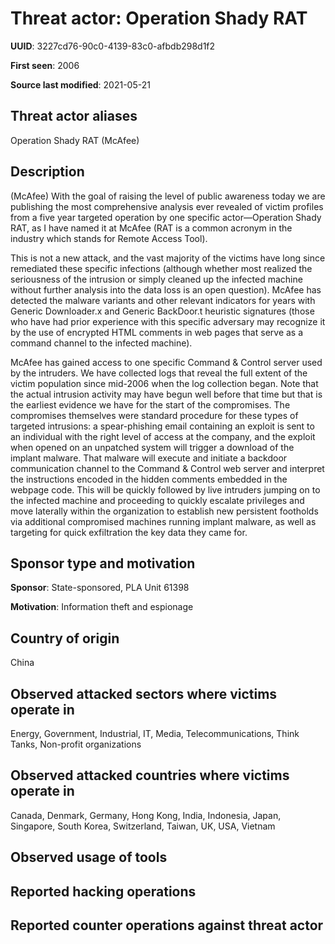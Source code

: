 # Threat actor: Operation Shady RAT

**UUID**: 3227cd76-90c0-4139-83c0-afbdb298d1f2

**First seen**: 2006

**Source last modified**: 2021-05-21

## Threat actor aliases

Operation Shady RAT (McAfee)

## Description

(McAfee) With the goal of raising the level of public awareness today we are publishing the most comprehensive analysis ever revealed of victim profiles from a five year targeted operation by one specific actor—Operation Shady RAT, as I have named it at McAfee (RAT is a common acronym in the industry which stands for Remote Access Tool).

This is not a new attack, and the vast majority of the victims have long since remediated these specific infections (although whether most realized the seriousness of the intrusion or simply cleaned up the infected machine without further analysis into the data loss is an open question). McAfee has detected the malware variants and other relevant indicators for years with Generic Downloader.x and Generic BackDoor.t heuristic signatures (those who have had prior experience with this specific adversary may recognize it by the use of encrypted HTML comments in web pages that serve as a command channel to the infected machine).

McAfee has gained access to one specific Command & Control server used by the intruders. We have collected logs that reveal the full extent of the victim population since mid-2006 when the log collection began. Note that the actual intrusion activity may have begun well before that time but that is the earliest evidence we have for the start of the compromises. The compromises themselves were standard procedure for these types of targeted intrusions: a spear-phishing email containing an exploit is sent to an individual with the right level of access at the company, and the exploit when opened on an unpatched system will trigger a download of the implant malware. That malware will execute and initiate a backdoor communication channel to the Command & Control web server and interpret the instructions encoded in the hidden comments embedded in the webpage code. This will be quickly followed by live intruders jumping on to the infected machine and proceeding to quickly escalate privileges and move laterally within the organization to establish new persistent footholds via additional compromised machines running implant malware, as well as targeting for quick exfiltration the key data they came for.

## Sponsor type and motivation

**Sponsor**: State-sponsored, PLA Unit 61398

**Motivation**: Information theft and espionage


## Country of origin

China

## Observed attacked sectors where victims operate in

Energy, Government, Industrial, IT, Media, Telecommunications, Think Tanks, Non-profit organizations

## Observed attacked countries where victims operate in

Canada, Denmark, Germany, Hong Kong, India, Indonesia, Japan, Singapore, South Korea, Switzerland, Taiwan, UK, USA, Vietnam

## Observed usage of tools



## Reported hacking operations



## Reported counter operations against threat actor





